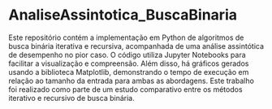 # AnaliseAssintotica_BuscaBinaria

Este repositório contém a implementação em Python de algoritmos de busca binária iterativa e recursiva, acompanhada de uma análise assintótica de desempenho no pior caso. O código utiliza Jupyter Notebooks para facilitar a visualização e compreensão. Além disso, há gráficos gerados usando a biblioteca Matplotlib, demonstrando o tempo de execução em relação ao tamanho da entrada para ambas as abordagens. Este trabalho foi realizado como parte de um estudo comparativo entre os métodos iterativo e recursivo de busca binária.

